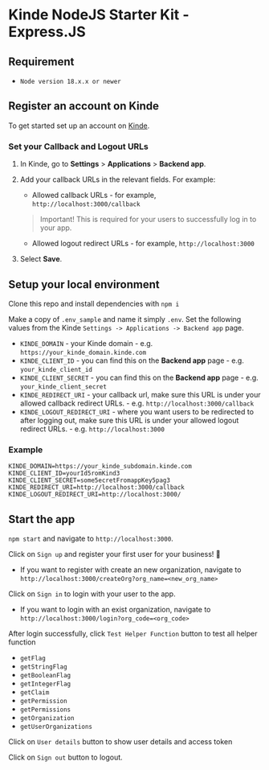 # Kinde NodeJS Starter Kit - Express.JS

## Requirement
 - `Node version 18.x.x or newer`

## Register an account on Kinde

To get started set up an account on [Kinde](https://app.kinde.com/register).

### Set your Callback and Logout URLs

1. In Kinde, go to **Settings** > **Applications** > **Backend app**.
2. Add your callback URLs in the relevant fields. For example:

    - Allowed callback URLs - for example, `http://localhost:3000/callback`
    > Important! This is required for your users to successfully log in to your app.
    - Allowed logout redirect URLs - for example, `http://localhost:3000`

3. Select **Save**.

## Setup your local environment

Clone this repo and install dependencies with `npm i`

Make a copy of `.env_sample` and name it simply `.env`. Set the following values from the Kinde `Settings -> Applications -> Backend app` page.

-   `KINDE_DOMAIN` - your Kinde domain - e.g. `https://your_kinde_domain.kinde.com`
-   `KINDE_CLIENT_ID` - you can find this on the **Backend app** page - e.g. `your_kinde_client_id`
-   `KINDE_CLIENT_SECRET` - you can find this on the **Backend app** page - e.g. `your_kinde_client_secret`
-   `KINDE_REDIRECT_URI` - your callback url, make sure this URL is under your allowed callback redirect URLs. - e.g. `http://localhost:3000/callback`
-   `KINDE_LOGOUT_REDIRECT_URI` - where you want users to be redirected to after logging out, make sure this URL is under your allowed logout redirect URLs. - e.g. `http://localhost:3000`

### Example

```
KINDE_DOMAIN=https://your_kinde_subdomain.kinde.com
KINDE_CLIENT_ID=yourId5romKind3
KINDE_CLIENT_SECRET=some5ecretFromappKey5pag3
KINDE_REDIRECT_URI=http://localhost:3000/callback
KINDE_LOGOUT_REDIRECT_URI=http://localhost:3000/
```
## Start the app

`npm start` and navigate to `http://localhost:3000`.

Click on `Sign up` and register your first user for your business! 🚀
* If you want to register with create an new organization, navigate to `http://localhost:3000/createOrg?org_name=<new_org_name>`

Click on `Sign in` to login with your user to the app.
* If you want to login with an exist organization, navigate to `http://localhost:3000/login?org_code=<org_code>`

After login successfully, click `Test Helper Function` button to test all helper function 
- `getFlag`
- `getStringFlag`
- `getBooleanFlag`
- `getIntegerFlag`
- `getClaim`
- `getPermission`
- `getPermissions`
- `getOrganization`
- `getUserOrganizations`

Click on `User details` button to show user details and access token

Click on `Sign out` button to logout.
